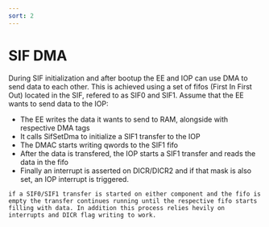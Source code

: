 ```yaml
---
sort: 2
---
```

# SIF DMA

During SIF initialization and after bootup the EE and IOP can use DMA to send data to each other. This is achieved using a set of fifos (First In First Out) located in the SIF, refered to as SIF0 and SIF1.
Assume that the EE wants to send data to the IOP:

- The EE writes the data it wants to send to RAM, alongside with respective DMA tags
- It calls SifSetDma to initialize a SIF1 transfer to the IOP
- The DMAC starts writing qwords to the SIF1 fifo
- After the data is transfered, the IOP starts a SIF1 transfer and reads the data in the fifo
- Finally an interrupt is asserted on DICR/DICR2 and if that mask is also set, an IOP
interrupt is triggered.

```note
if a SIF0/SIF1 transfer is started on either component and the fifo is empty the transfer continues running until the respective fifo starts filling with data. In addition this process relies hevily on interrupts and DICR flag writing to work.
```